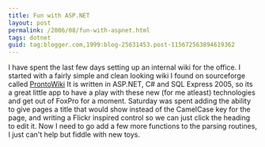 ```yaml
---
title: Fun with ASP.NET
layout: post
permalink: /2006/08/fun-with-aspnet.html
tags: dotnet
guid: tag:blogger.com,1999:blog-25631453.post-115672563894619362
---
```


I have spent the last few days setting up an internal wiki for the office.
I started with a fairly simple and clean looking wiki I found on sourceforge called [ProntoWiki](http://prontowiki.sourceforge.net/)
It is written in ASP.NET, C# and SQL Express 2005, so its a great little app to have a play with these new (for me atleast) technologies and get out of FoxPro for a moment.
Saturday was spent adding the ability to give pages a title that would show instead of the CamelCase key for the page, and writing a Flickr inspired control so we can just click the heading to edit it.
Now I need to go add a few more functions to the parsing routines, I just can't help but fiddle with new toys.
